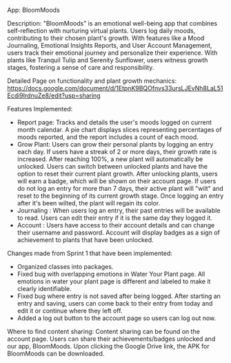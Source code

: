 App: BloomMoods

Description: 
"BloomMoods" is an emotional well-being app that combines self-reflection with nurturing virtual plants. Users log daily moods, contributing to their chosen plant's growth. With features like a Mood Journaling, Emotional Insights Reports, and User Account Management, users track their emotional journey and personalize their experience. With plants like Tranquil Tulip and Serenity Sunflower, users witness growth stages, fostering a sense of care and responsibility.

Detailed Page on functionality and plant growth mechanics:
https://docs.google.com/document/d/1EtpnK9BQOfnvs33ursLJEvNh8LaL51Ecdi9IrdnuZe8/edit?usp=sharing

Features Implemented:
- Report page: Tracks and details the user's moods logged on current month calendar. A pie chart displays slices representing percentages of moods reported, and the report includes a count of each mood.
- Grow Plant: Users can grow their personal plants by logging an entry each day. If users have a streak of 2 or more days, their growth rate is increased. After reaching 100%, a new plant will automatically be unlocked. Users can switch between unlocked plants and have the option to reset their current plant growth. After unlocking plants, users will earn a badge, which will be shown on their account page. If users do not log an entry for more than 7 days, their active plant will "wilt" and reset to the beginning of its current growth stage. Once logging an entry after it's been wilted, the plant will regain its color.
- Journaling : When users log an entry, their past entries will be available to read. Users can edit their entry if it is the same day they logged it.
- Account : Users have access to their account details and can change their username and password. Account will display badges as a sign of achievement to plants that have been unlocked.

Changes made from Sprint 1 that have been implemented:
- Organized classes into packages.
- Fixed bug with overlapping emotions in Water Your Plant page. All emotions in water your plant page is different and labeled to make it clearly identifiable.
- Fixed bug where entry is not saved after being logged. After starting an entry and saving, users can come back to their entry from today and edit it or continue where they left off.
- Added a log out button to the account page so users can log out now.

Where to find content sharing:
Content sharing can be found on the account page. Users can share their achievements/badges unlocked and our app, BloomMoods. Upon clicking the Google Drive link, the APK for BloomMoods can be downloaded.




